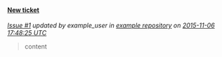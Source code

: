 #### [New ticket](http://gitlab_url/example_user/example-repository/issues/1)
*[Issue #1](http://gitlab_url/example_user/example-repository/issues/1) updated by example_user in [example repository](http://gitlab_url/example_user/example-repository) on [2015-11-06 17:48:25 UTC](http://gitlab_url/example_user/example-repository/issues/1)*
 > content
